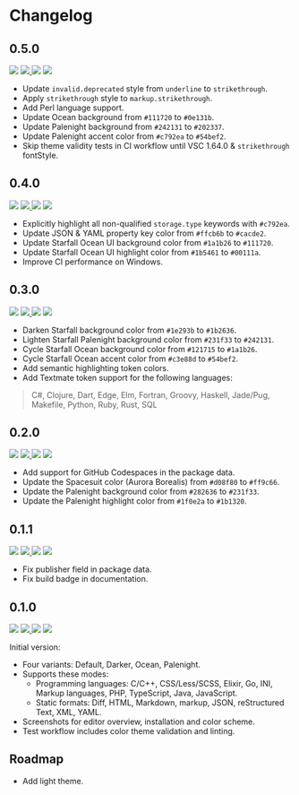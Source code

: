 # Changelog

## 0.5.0

<a href="https://code.visualstudio.com/updates/v1_51" target="_blank"><img src="https://img.shields.io/static/v1.svg?style=flat-square&label=Compatibility&message=>=v1.51.0&logo=visualstudio&logoColor=cacde2&labelColor=212127&color=54bef2" /></a> <a href="https://github.com/SNDST00M/starfall-visual-studio-code/tree/v0.5.0/"><img src="https://img.shields.io/static/v1.svg?style=flat-square&label=Release%20Date&message=2021-09-06&logo=googlecalendar&logoColor=cacde2&labelColor=212121&color=54bef2" /> <a href="https://github.com/SNDST00M/starfall-visual-studio-code/projects/6/"><img src="https://img.shields.io/static/v1.svg?style=flat-square&label=Project%20Board&message=v0.5.0&logo=trello&logoColor=cacde2&labelColor=212121&color=54bef2" /></a> <a href="https://github.com/SNDST00M/starfall-visual-studio-code/milestone/6/"><img src="https://img.shields.io/static/v1.svg?style=flat-square&label=Milestone&message=v0.5.0&logo=github&logoColor=cacde2&labelColor=212121&color=54bef2" /></a>

- Update `invalid.deprecated` style from `underline` to `strikethrough`.
- Apply `strikethrough` style to `markup.strikethrough`.
- Add Perl language support.
- Update Ocean background from `#111720` to `#0e131b`.
- Update Palenight background from `#242131` to `#202337`.
- Update Palenight accent color from `#c792ea` to `#54bef2`.
- Skip theme validity tests in CI workflow until VSC 1.64.0 & `strikethrough` fontStyle.

## 0.4.0

<a href="https://code.visualstudio.com/updates/v1_51" target="_blank"><img src="https://img.shields.io/static/v1.svg?style=flat-square&label=Compatibility&message=>=v1.51.0&logo=visualstudio&logoColor=cacde2&labelColor=212127&color=54bef2" /></a> <a href="https://github.com/SNDST00M/starfall-visual-studio-code/tree/v0.4.0/"><img src="https://img.shields.io/static/v1.svg?style=flat-square&label=Release%20Date&message=2021-09-06&logo=googlecalendar&logoColor=cacde2&labelColor=212121&color=54bef2" /> <a href="https://github.com/SNDST00M/starfall-visual-studio-code/projects/5/"><img src="https://img.shields.io/static/v1.svg?style=flat-square&label=Project%20Board&message=v0.4.0&logo=trello&logoColor=cacde2&labelColor=212121&color=54bef2" /></a> <a href="https://github.com/SNDST00M/starfall-visual-studio-code/milestone/5/"><img src="https://img.shields.io/static/v1.svg?style=flat-square&label=Milestone&message=v0.4.0&logo=github&logoColor=cacde2&labelColor=212121&color=54bef2" /></a>

- Explicitly highlight all non-qualified `storage.type` keywords with `#c792ea`.
- Update JSON & YAML property key color from `#ffcb6b` to `#cacde2`.
- Update Starfall Ocean UI background color from `#1a1b26` to `#111720`.
- Update Starfall Ocean UI highlight color from `#1b5461` to `#00111a`.
- Improve CI performance on Windows.

## 0.3.0

<a href="https://code.visualstudio.com/updates/v1_51" target="_blank"><img src="https://img.shields.io/static/v1.svg?style=flat-square&label=Compatibility&message=>=v1.51.0&logo=visualstudio&logoColor=cacde2&labelColor=212127&color=54bef2" /></a> <a href="https://github.com/SNDST00M/starfall-visual-studio-code/tree/v0.3.0/"><img src="https://img.shields.io/static/v1.svg?style=flat-square&label=Release%20Date&message=2021-08-30&logo=googlecalendar&logoColor=cacde2&labelColor=212121&color=54bef2" /> <a href="https://github.com/SNDST00M/starfall-visual-studio-code/projects/4/"><img src="https://img.shields.io/static/v1.svg?style=flat-square&label=Project%20Board&message=v0.3.0&logo=trello&logoColor=cacde2&labelColor=212121&color=54bef2" /></a> <a href="https://github.com/SNDST00M/starfall-visual-studio-code/milestone/4/"><img src="https://img.shields.io/static/v1.svg?style=flat-square&label=Milestone&message=v0.3.0&logo=github&logoColor=cacde2&labelColor=212121&color=54bef2" /></a>

- Darken Starfall background color from `#1e293b` to `#1b2636`.
- Lighten Starfall Palenight background color from `#231f33` to `#242131`.
- Cycle Starfall Ocean background color from `#121715` to `#1a1b26`.
- Cycle Starfall Ocean accent color from `#c3e88d` to `#54bef2`.
- Add semantic highlighting token colors.
- Add Textmate token support for the following languages:
> C#, Clojure, Dart, Edge, Elm, Fortran, Groovy, Haskell, Jade/Pug, Makefile, Python, Ruby, Rust, SQL

## 0.2.0

<a href="https://code.visualstudio.com/updates/v1_51" target="_blank"><img src="https://img.shields.io/static/v1.svg?style=flat-square&label=Compatibility&message=>=v1.51.0&logo=visualstudio&logoColor=cacde2&labelColor=212127&color=54bef2" /></a> <a href="https://github.com/SNDST00M/starfall-visual-studio-code/tree/v0.2.0/"><img src="https://img.shields.io/static/v1.svg?style=flat-square&label=Release%20Date&message=2021-08-24&logo=googlecalendar&logoColor=cacde2&labelColor=212121&color=54bef2" /> <a href="https://github.com/SNDST00M/starfall-visual-studio-code/projects/3/"><img src="https://img.shields.io/static/v1.svg?style=flat-square&label=Project%20Board&message=v0.2.0&logo=trello&logoColor=cacde2&labelColor=212121&color=54bef2" /></a> <a href="https://github.com/SNDST00M/starfall-visual-studio-code/milestone/3/"><img src="https://img.shields.io/static/v1.svg?style=flat-square&label=Milestone&message=v0.2.0&logo=github&logoColor=cacde2&labelColor=212121&color=54bef2" /></a>

- Add support for GitHub Codespaces in the package data.
- Update the Spacesuit color (Aurora Borealis) from `#d08f80` to `#ff9c66`.
- Update the Palenight background color from `#282636` to `#231f33`.
- Update the Palenight highlight color from `#1f0e2a` to `#1b1320`.

## 0.1.1

<a href="https://code.visualstudio.com/updates/v1_51" target="_blank"><img src="https://img.shields.io/static/v1.svg?style=flat-square&label=Compatibility&message=>=v1.51.0&logo=visualstudio&logoColor=cacde2&labelColor=212127&color=54bef2" /></a> <a href="https://github.com/SNDST00M/starfall-visual-studio-code/tree/v0.1.1/"><img src="https://img.shields.io/static/v1.svg?style=flat-square&label=Release%20Date&message=2021-08-22&logo=googlecalendar&logoColor=cacde2&labelColor=212121&color=54bef2" /> <a href="https://github.com/SNDST00M/starfall-visual-studio-code/projects/2/"><img src="https://img.shields.io/static/v1.svg?style=flat-square&label=Project%20Board&message=v0.1.1&logo=trello&logoColor=cacde2&labelColor=212121&color=54bef2" /></a> <a href="https://github.com/SNDST00M/starfall-visual-studio-code/milestone/2/"><img src="https://img.shields.io/static/v1.svg?style=flat-square&label=Milestone&message=v0.1.1&logo=github&logoColor=cacde2&labelColor=212121&color=54bef2" /></a>

- Fix publisher field in package data.
- Fix build badge in documentation.

## 0.1.0

<a href="https://code.visualstudio.com/updates/v1_51" target="_blank"><img src="https://img.shields.io/static/v1.svg?style=flat-square&label=Compatibility&message=>=v1.51.0&logo=visualstudio&logoColor=cacde2&labelColor=212127&color=54bef2" /></a> <a href="https://github.com/SNDST00M/starfall-visual-studio-code/tree/v0.1.0/"><img src="https://img.shields.io/static/v1.svg?style=flat-square&label=Release%20Date&message=2021-08-18&logo=googlecalendar&logoColor=cacde2&labelColor=212121&color=54bef2" /> <a href="https://github.com/SNDST00M/starfall-visual-studio-code/projects/1/"><img src="https://img.shields.io/static/v1.svg?style=flat-square&label=Project%20Board&message=v0.1.0&logo=trello&logoColor=cacde2&labelColor=212121&color=54bef2" /></a> <a href="https://github.com/SNDST00M/starfall-visual-studio-code/milestone/1/"><img src="https://img.shields.io/static/v1.svg?style=flat-square&label=Milestone&message=v0.1.0&logo=github&logoColor=cacde2&labelColor=212121&color=54bef2" /></a>

Initial version:

- Four variants: Default, Darker, Ocean, Palenight.
- Supports these modes:
  - Programming languages: C/C++, CSS/Less/SCSS, Elixir, Go, INI, Markup languages, PHP, TypeScript, Java, JavaScript.
  - Static formats: Diff, HTML, Markdown, markup, JSON, reStructured Text, XML, YAML.
- Screenshots for editor overview, installation and color scheme.
- Test workflow includes color theme validation and linting.

## Roadmap

- Add light theme.

<!-- Roadmap -->
[sublime-tokens]: https://www.sublimetext.com/docs/scope_naming.html
